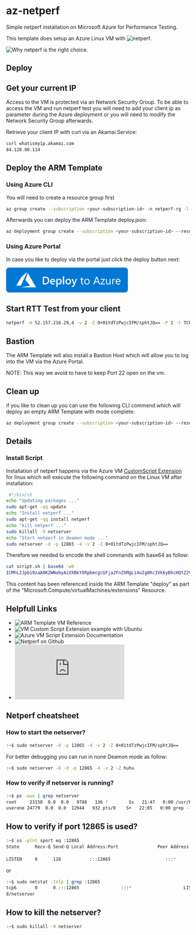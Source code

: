 # az-netperf

Simple netperf installation on Microsoft Azure for Performance Testing.

This template does setup an Azure Linux VM with ![netperf](https://github.com/HewlettPackard/netperf).

![Why netperf is the right choice.](https://cloud.google.com/blog/products/networking/using-netperf-and-ping-to-measure-network-latency)

## Deploy

## Get your current IP

Access to the VM is protected via an Network Security Group. To be able to access the VM and run netperf test you will need to add your client ip as parameter during the Azure deployment or you will need to modify the Network Security Group afterwards.

Retrieve your client IP with curl via an Akamai Service:

~~~~bash
curl whatismyip.akamai.com
84.128.90.114
~~~~

## Deploy the ARM Template

### Using Azure CLI

You will need to create a resource group first

~~~~bash
az group create --subscription <your-subscription-id> -n netperf-rg -l westeurope
~~~~

Afterwards you can deploy the ARM Template deploy.json:

~~~~bash
az deployment group create --subscription <your-subscription-id> --resource-group netperf-rg --mode Incremental --name netperf-deploy --template-file deploy.json --parameters clientip='84.128.90.114'
~~~~

### Using Azure Portal

In case you like to deploy via the portal just click the deploy button next:

[![Deploy To Azure](https://raw.githubusercontent.com/Azure/azure-quickstart-templates/master/1-CONTRIBUTION-GUIDE/images/deploytoazure.svg?sanitize=true)](https://portal.azure.com/#create/Microsoft.Template/uri/https%3A%2F%2Fraw.githubusercontent.com%2Fcpinotossi%2Faz-netperf%2Fmain%2Fdeploy.json)  

## Start RTT Test from your client

~~~~bash
netperf -H 52.157.216.29,4 -v 2 -Z 0+01tdTzPwjcIFM/sphtJQ== -P 1 -t TCP_RR -- -O min_latency,mean_latency,max_latency
~~~~

## Bastion

The ARM Template will also install a Bastion Host which will allow you to log into the VM via the Azure Portal.

NOTE: This way we avoid to have to keep Port 22 open on the vm.

## Clean up

if you like to clean up you can use the following CLI commend which will deploy an empty ARM Template with mode complete:

~~~~bash
az deployment group create --subscription <your-subscription-id> --resource-group netperf-rg --mode complete --name netperf-delete--deploy --template-file ignore/empty.json
~~~~

## Details

### Install Script

Installation of netperf happens via the Azure VM [CustomScript Extension](https://github.com/Azure/azure-linux-extensions/tree/master/CustomScript) for linux which will execute the following command on the Linux VM after installation:

~~~~bash
 #!/bin/sh
echo "Updating packages ..."
sudo apt-get -qq update
echo "Install netperf ..."
sudo apt-get -qq install netperf
echo "kill netperf ..."
sudo killall -9 netserver
echo "Start netperf in deamon mode ..."
sudo netserver -d -p 12865 -4 -v 2 -Z 0+01tdTzPwjcIFM/sphtJQ==
~~~~

Therefore we needed to encode the shell commands with base64 as follow:

~~~~bash
cat script.sh | base64 -w0
ICMhL2Jpbi9zaA0KZWNobyAiVXBkYXRpbmcgcGFja2FnZXMgLi4uIg0Kc3VkbyBhcHQtZ2V0IC1xcSB1cGRhdGUNCmVjaG8gIkluc3RhbGwgbmV0cGVyZiAuLi4iDQpzdWRvIGFwdC1nZXQgLXFxIGluc3RhbGwgbmV0cGVyZg0KZWNobyAia2lsbCBuZXRwZXJmIC4uLiINCnN1ZG8ga2lsbGFsbCAtOSBuZXRzZXJ2ZXINCmVjaG8gIlN0YXJ0IG5ldHBlcmYgaW4gZGVhbW9uIG1vZGUgLi4uIg0Kc3VkbyBuZXRzZXJ2ZXIgLWQgLXAgMTI4NjUgLTQgLXYgMiAtWiAwKzAxdGRUelB3amNJRk0vc3BodEpRPT0NCg==
~~~~

This content has been referenced inside the ARM Template "deploy" as part of the "Microsoft.Compute/virtualMachines/extensions" Resource.

## Helpfull Links

- ![ARM Template VM Reference](https://docs.microsoft.com/en-us/azure/templates/microsoft.compute/2019-03-01/virtualmachines/extensions#VirtualMachineExtensionProperties)
- ![VM Custom Script Extension example with Ubuntu](https://github.com/Azure/azure-quickstart-templates/tree/master/201-customscript-extension-public-storage-on-ubuntu)
- ![Azure VM Script Extension Documentation](https://docs.microsoft.com/en-us/azure/virtual-machines/extensions/custom-script-linux)
- ![Netperf on Github](https://github.com/HewlettPackard/netperf) 
- ![Netperf Manual on Github](https://github.com/HewlettPackard/netperf/blob/master/doc/netperf.pdf)

## Netperf cheatsheet

### How to start the netserver?

~~~~bash
:~$ sudo netserver -d -p 12865 -4 -v 2 -Z 0+01tdTzPwjcIFM/sphtJQ== 
~~~~

For better debugging you can run in none Deamon mode as follow:

~~~~bash
:~$ sudo netserver -D -d -p 12865 -4 -v 2 -Z huhu 
~~~~

### How to verify if netserver is running?

~~~~bash
:~$ ps -aux | grep netserver
root     23158  0.0  0.0   9788   136 ?        Ss   21:47   0:00 /usr/bin/netserver
userone 24779  0.0  0.0  12944   932 pts/0    S+   22:05   0:00 grep --color=auto netserver
~~~~

## How to verify if port 12865 is used?

~~~~bash
:~$ ss -plnt sport eq :12865
State      Recv-Q Send-Q Local Address:Port               Peer Address:Port         
     
LISTEN     0      128           :::12865                     :::*              
~~~~

or

~~~~bash
:~$ sudo netstat -tnlp | grep :12865
tcp6       0      0 :::12865                :::*                    LISTEN      2315
8/netserver 
~~~~

## How to kill the netserver?

~~~~bash
:~$ sudo killall -9 netserver
~~~~